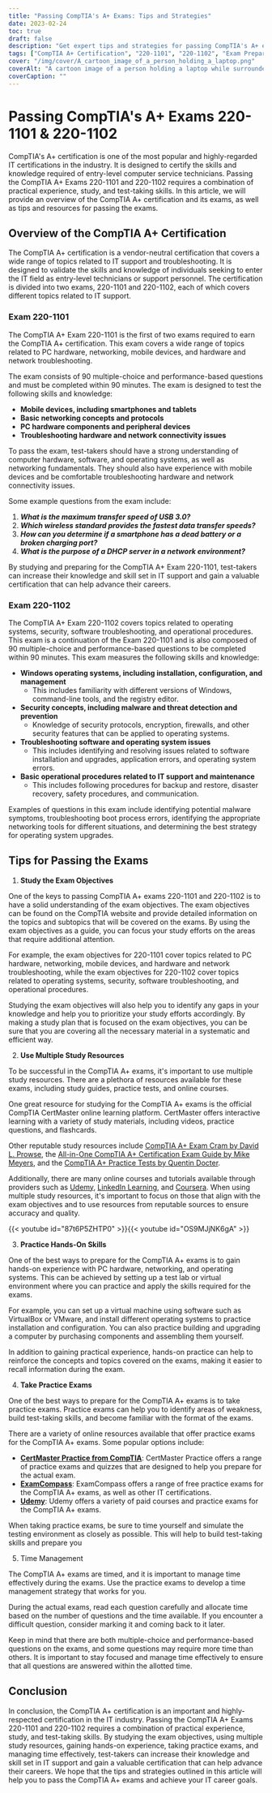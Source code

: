 ```yaml
---
title: "Passing CompTIA's A+ Exams: Tips and Strategies"
date: 2023-02-24
toc: true
draft: false
description: "Get expert tips and strategies for passing CompTIA's A+ exams, including essential acronyms, equipment knowledge, and common troubleshooting procedures."
tags: ["CompTIA A+ Certification", "220-1101", "220-1102", "Exam Preparation", "IT Certification", "IT Career", "Information Technology", "Test-Taking Strategies", "Study Tips", "Technical Skills", "Troubleshooting Techniques", "Hardware Components", "Software Installation", "Networking Concepts", "Security Principles", "Data Recovery", "Online Learning"]
cover: "/img/cover/A_cartoon_image_of_a_person_holding_a_laptop.png"
coverAlt: "A cartoon image of a person holding a laptop while surrounded by various computer hardware components and networking cables, with a thought bubble displaying a series of CompTIA A+ acronyms and troubleshooting procedures."
coverCaption: ""
---
```


# Passing CompTIA's A+ Exams 220-1101 & 220-1102

CompTIA's A+ certification is one of the most popular and highly-regarded IT certifications in the industry. It is designed to certify the skills and knowledge required of entry-level computer service technicians. Passing the CompTIA A+ Exams 220-1101 and 220-1102 requires a combination of practical experience, study, and test-taking skills. In this article, we will provide an overview of the CompTIA A+ certification and its exams, as well as tips and resources for passing the exams.

## Overview of the CompTIA A+ Certification

The CompTIA A+ certification is a vendor-neutral certification that covers a wide range of topics related to IT support and troubleshooting. It is designed to validate the skills and knowledge of individuals seeking to enter the IT field as entry-level technicians or support personnel. The certification is divided into two exams, 220-1101 and 220-1102, each of which covers different topics related to IT support.

### Exam 220-1101

The CompTIA A+ Exam 220-1101 is the first of two exams required to earn the CompTIA A+ certification. This exam covers a wide range of topics related to PC hardware, networking, mobile devices, and hardware and network troubleshooting. 

The exam consists of 90 multiple-choice and performance-based questions and must be completed within 90 minutes. The exam is designed to test the following skills and knowledge:

- **Mobile devices, including smartphones and tablets**
- **Basic networking concepts and protocols**
- **PC hardware components and peripheral devices**
- **Troubleshooting hardware and network connectivity issues**

To pass the exam, test-takers should have a strong understanding of computer hardware, software, and operating systems, as well as networking fundamentals. They should also have experience with mobile devices and be comfortable troubleshooting hardware and network connectivity issues.

Some example questions from the exam include:

1. ***What is the maximum transfer speed of USB 3.0?***
2. ***Which wireless standard provides the fastest data transfer speeds?***
3. ***How can you determine if a smartphone has a dead battery or a broken charging port?***
4. ***What is the purpose of a DHCP server in a network environment?***

By studying and preparing for the CompTIA A+ Exam 220-1101, test-takers can increase their knowledge and skill set in IT support and gain a valuable certification that can help advance their careers.


### Exam 220-1102

The CompTIA A+ Exam 220-1102 covers topics related to operating systems, security, software troubleshooting, and operational procedures. This exam is a continuation of the Exam 220-1101 and is also composed of 90 multiple-choice and performance-based questions to be completed within 90 minutes. This exam measures the following skills and knowledge:

- **Windows operating systems, including installation, configuration, and management**
  - This includes familiarity with different versions of Windows, command-line tools, and the registry editor.
- **Security concepts, including malware and threat detection and prevention**
  - Knowledge of security protocols, encryption, firewalls, and other security features that can be applied to operating systems.
- **Troubleshooting software and operating system issues**
  - This includes identifying and resolving issues related to software installation and upgrades, application errors, and operating system errors.
- **Basic operational procedures related to IT support and maintenance**
  - This includes following procedures for backup and restore, disaster recovery, safety procedures, and communication.

Examples of questions in this exam include identifying potential malware symptoms, troubleshooting boot process errors, identifying the appropriate networking tools for different situations, and determining the best strategy for operating system upgrades.

## Tips for Passing the Exams

1. **Study the Exam Objectives**

One of the keys to passing CompTIA A+ exams 220-1101 and 220-1102 is to have a solid understanding of the exam objectives. The exam objectives can be found on the CompTIA website and provide detailed information on the topics and subtopics that will be covered on the exams. By using the exam objectives as a guide, you can focus your study efforts on the areas that require additional attention.

For example, the exam objectives for 220-1101 cover topics related to PC hardware, networking, mobile devices, and hardware and network troubleshooting, while the exam objectives for 220-1102 cover topics related to operating systems, security, software troubleshooting, and operational procedures.

Studying the exam objectives will also help you to identify any gaps in your knowledge and help you to prioritize your study efforts accordingly. By making a study plan that is focused on the exam objectives, you can be sure that you are covering all the necessary material in a systematic and efficient way.

2. **Use Multiple Study Resources**

To be successful in the CompTIA A+ exams, it's important to use multiple study resources. There are a plethora of resources available for these exams, including study guides, practice tests, and online courses. 

One great resource for studying for the CompTIA A+ exams is the official CompTIA CertMaster online learning platform. CertMaster offers interactive learning with a variety of study materials, including videos, practice questions, and flashcards. 

Other reputable study resources include [CompTIA A+ Exam Cram by David L. Prowse](https://amzn.to/3IFzAQG), the [All-in-One CompTIA A+ Certification Exam Guide by Mike Meyers](https://amzn.to/3Z8i9gT), and the [CompTIA A+ Practice Tests by Quentin Docter](https://amzn.to/3IDuQuN). 

Additionally, there are many online courses and tutorials available through providers such as [Udemy](https://www.udemy.com/), [LinkedIn Learning](https://www.linkedin.com/learning-login/), and [Coursera](https://www.coursera.org/). When using multiple study resources, it's important to focus on those that align with the exam objectives and to use resources from reputable sources to ensure accuracy and quality. 

{{< youtube id="87t6P5ZHTP0" >}}{{< youtube id="OS9MJjNK6gA" >}}

3. **Practice Hands-On Skills**

One of the best ways to prepare for the CompTIA A+ exams is to gain hands-on experience with PC hardware, networking, and operating systems. This can be achieved by setting up a test lab or virtual environment where you can practice and apply the skills required for the exams.

For example, you can set up a virtual machine using software such as VirtualBox or VMware, and install different operating systems to practice installation and configuration. You can also practice building and upgrading a computer by purchasing components and assembling them yourself.

In addition to gaining practical experience, hands-on practice can help to reinforce the concepts and topics covered on the exams, making it easier to recall information during the exam.

4. **Take Practice Exams**

One of the best ways to prepare for the CompTIA A+ exams is to take practice exams. Practice exams can help you to identify areas of weakness, build test-taking skills, and become familiar with the format of the exams.

There are a variety of online resources available that offer practice exams for the CompTIA A+ exams. Some popular options include:

- [**CertMaster Practice from CompTIA**](https://www.comptia.org/training/certmaster-practice/a): CertMaster Practice offers a range of practice exams and quizzes that are designed to help you prepare for the actual exam.
- [**ExamCompass**](https://www.examcompass.com/): ExamCompass offers a range of free practice exams for the CompTIA A+ exams, as well as other IT certifications.
- [**Udemy**](https://www.udemy.com/): Udemy offers a variety of paid courses and practice exams for the CompTIA A+ exams.

When taking practice exams, be sure to time yourself and simulate the testing environment as closely as possible. This will help to build test-taking skills and prepare you

5. Time Management

The CompTIA A+ exams are timed, and it is important to manage time effectively during the exams. Use the practice exams to develop a time management strategy that works for you. 

During the actual exams, read each question carefully and allocate time based on the number of questions and the time available. If you encounter a difficult question, consider marking it and coming back to it later. 

Keep in mind that there are both multiple-choice and performance-based questions on the exams, and some questions may require more time than others. It is important to stay focused and manage time effectively to ensure that all questions are answered within the allotted time. 

## Conclusion
In conclusion, the CompTIA A+ certification is an important and highly-respected certification in the IT industry. Passing the CompTIA A+ Exams 220-1101 and 220-1102 requires a combination of practical experience, study, and test-taking skills. By studying the exam objectives, using multiple study resources, gaining hands-on experience, taking practice exams, and managing time effectively, test-takers can increase their knowledge and skill set in IT support and gain a valuable certification that can help advance their careers. We hope that the tips and strategies outlined in this article will help you to pass the CompTIA A+ exams and achieve your IT career goals.